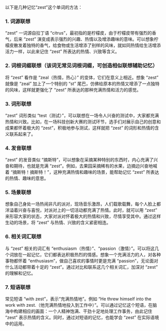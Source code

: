 以下是几种记忆“zest”这个单词的方法：

### 1. 词源联想
“zest” 一词源自拉丁语 “citrus”，最初指的是柠檬皮，由于柠檬皮带有强烈的香气，后来 “zest” 演变成表示强烈的兴趣、热情以及增添趣味的意味。可以想象柠檬皮散发着独特的香气，给食物或生活增添了别样的风味，就如同热情给生活增添活力一样，以此来记住 “zest” 所表达的热情、兴致等含义。

### 2. 词根词缀联想（该词无常见词根词缀，可创造相似联想辅助记忆）
将 “zest” 看作是 “zeal（热情，热心）” 的变体，它们在意义上相近。想象 “zest” 就像是 “zeal” 加上了一个特别的 “st” 尾巴，仿佛给原本的热情又增添了一点独特的风味，这样就更强化了 “zest” 所表达的那种充满热情和活力的感觉。

### 3. 词形联想
“zest” 词形类似 “test（测试）”，可以联想在一场令人兴奋的测试中，大家都充满热情和兴致。比如，在一场科技创新大赛的测试环节，选手们对展示自己的创意和成果都怀着极大的 “zest”，积极地参与测试，这样就把 “zest” 的词形和热情的含义联系起来了。

### 4. 发音联想
“zest” 的发音类似 “摘斯特”，可以想象在采摘某种特别的东西时，内心充满了兴奋和期待，也就是充满 “zest”。例如，去果园采摘稀有的水果，边摘边兴奋地喊着 “摘斯特！摘斯特！”，这种充满热情和趣味的场景，能帮助记忆 “zest” 所表达的热情、趣味的意思。

### 5. 场景联想
想象自己身处一场热闹非凡的派对，现场音乐激昂，人们载歌载舞，每个人脸上都洋溢着兴奋与喜悦，对派对上的一切活动都充满了热情。此时，就可以用 “zest” 来形容大家的状态，大家对派对怀着极大的热情和兴致，尽情享受其中。通过这样生动的场景，将 “zest” 与热情、兴致的含义紧密相连。

### 6. 相关词汇联想
与 “zest” 相关的词汇有 “enthusiasm（热情）”、“passion（激情）”。可以将这几个词放在一起记忆，它们都表达积极热烈的情感。想象一个充满活力的人，对各种事物都怀着 “enthusiasm”，做自己喜欢的事情时更是充满 “passion”，无论面对什么活动都带着十足的 “zest”。通过对比和联系这几个相关词汇，加深对 “zest” 的理解和记忆。

### 7. 短语联想
常见短语 “with zest”，表示“充满热情地”。例如 “He threw himself into the work with zest.（他充满热情地投入到工作中）”。可以通过记忆这个短语，在脑海中构建相应的画面：一个人精神饱满、干劲十足地处理工作事务，由此记住 “zest” 表示热情的含义。同时，通过对短语的记忆，也能学会 “zest” 在实际语境中的运用。 
